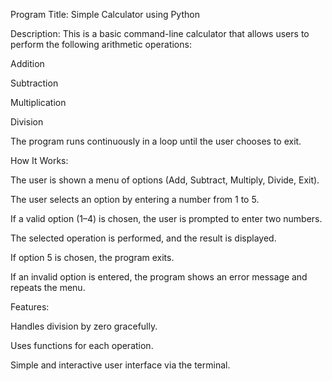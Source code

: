Program Title: Simple Calculator using Python

Description:
This is a basic command-line calculator that allows users to perform the following arithmetic operations:

Addition

Subtraction

Multiplication

Division

The program runs continuously in a loop until the user chooses to exit.

How It Works:

The user is shown a menu of options (Add, Subtract, Multiply, Divide, Exit).

The user selects an option by entering a number from 1 to 5.

If a valid option (1–4) is chosen, the user is prompted to enter two numbers.

The selected operation is performed, and the result is displayed.

If option 5 is chosen, the program exits.

If an invalid option is entered, the program shows an error message and repeats the menu.

Features:

Handles division by zero gracefully.

Uses functions for each operation.

Simple and interactive user interface via the terminal.

